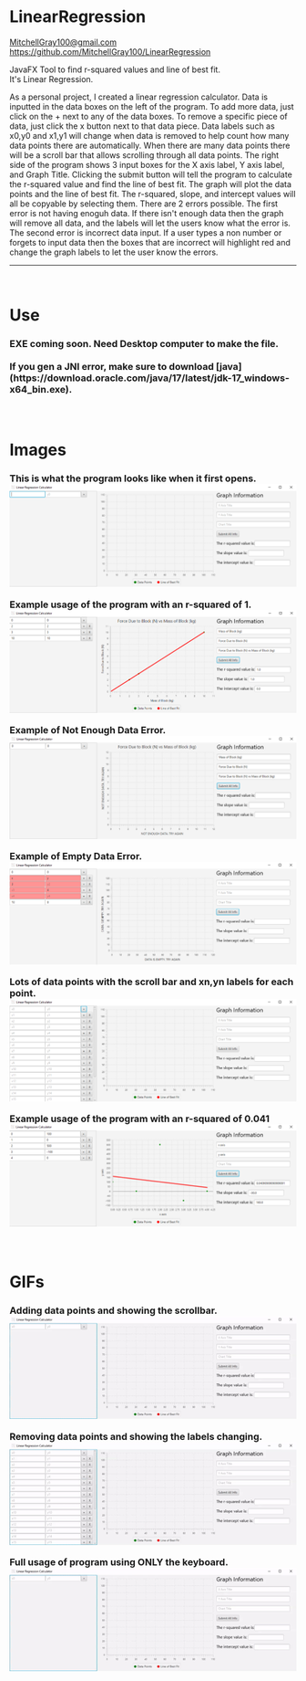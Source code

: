 # LinearRegression
MitchellGray100@gmail.com
https://github.com/MitchellGray100/LinearRegression

JavaFX Tool to find r-squared values and line of best fit. <br>
It's Linear Regression.

As a personal project, I created a linear regression calculator. Data is inputted in the data boxes on the left of the program. To add more data, just click on the + next to any of the data boxes. To remove a specific piece of data, just click the x button next to that data piece. Data labels such as x0,y0 and x1,y1 will change when data is removed to help count how many data points there are automatically. When there are many data points there will be a scroll bar that allows scrolling through all data points. The right side of the program shows 3 input boxes for the X axis label, Y axis label, and Graph Title. Clicking the submit button will tell the program to calculate the r-squared value and find the line of best fit. The graph will plot the data points and the line of best fit. The r-squared, slope, and intercept values will all be copyable by selecting them. There are 2 errors possible. The first error is not having enoguh data. If there isn't enough data then the graph will remove all data, and the labels will let the users know what the error is.  The second error is incorrect data input. If a user types a non number or forgets to input data then the boxes that are incorrect will highlight red and change the graph labels to let the user know the errors.

___

</br>

# Use

<h3>
  EXE coming soon. Need Desktop computer to make the file.
<!--   To Use, just download the .exe file: https://github.com/MitchellGray100/Chess/raw/main/Chess.exe. -->
  
  <br>
  <br>If you gen a JNI error, make sure to download [java](https://download.oracle.com/java/17/latest/jdk-17_windows-x64_bin.exe).
  


</br>
</br>

</br>

# Images

<h3>

This is what the program looks like when it first opens.
![Image of Start of Program](https://raw.githubusercontent.com/MitchellGray100/LinearRegression/main/src/application/Photo1.png)
  
 
Example usage of the program with an r-squared of 1.
![Example usage number 1](https://raw.githubusercontent.com/MitchellGray100/LinearRegression/main/src/application/Photo2.png)
  
  
Example of Not Enough Data Error.
![Not Enough Data Error](https://raw.githubusercontent.com/MitchellGray100/LinearRegression/main/src/application/Photo3.png)
  
  
Example of Empty Data Error.
![Empty Data Error](https://raw.githubusercontent.com/MitchellGray100/LinearRegression/main/src/application/Photo4.png)
  
  
Lots of data points with the scroll bar and xn,yn labels for each point.
![Not Enough Data Error](https://raw.githubusercontent.com/MitchellGray100/LinearRegression/main/src/application/Photo5.png)
  
  
Example usage of the program with an r-squared of 0.041
![Not Enough Data Error](https://raw.githubusercontent.com/MitchellGray100/LinearRegression/main/src/application/Photo6.png)

</br>

# GIFs

<h3>

Adding data points and showing the scrollbar.
![Adding data](https://raw.githubusercontent.com/MitchellGray100/LinearRegression/main/src/application/gif1.gif)
  
  
Removing data points and showing the labels changing.
![Removing data](https://raw.githubusercontent.com/MitchellGray100/LinearRegression/main/src/application/gif2.gif)
  
  
Full usage of program using ONLY the keyboard.
![Full Usage](https://raw.githubusercontent.com/MitchellGray100/LinearRegression/main/src/application/gif3.gif)



